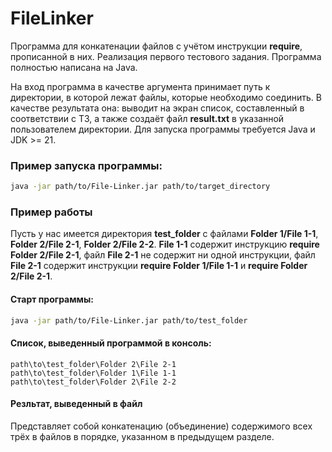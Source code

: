 # FileLinker
Программа для конкатенации файлов с учётом инструкции <b>require</b>, прописанной в них. Реализация первого тестового задания.
Программа полностью написана на Java.

На вход программа в качестве аргумента принимает путь к директории, в которой лежат файлы, которые необходимо соединить. В качестве результата она: выводит на экран список, составленный в соответствии с ТЗ, а также создаёт файл **result.txt** в указанной пользователем директории.
Для запуска программы требуется Java и JDK >= 21.

### Пример запуска программы:
```bash
java -jar path/to/File-Linker.jar path/to/target_directory
```

### Пример работы
Пусть у  нас имеется директория **test_folder** с файлами **Folder 1/File 1-1**, **Folder 2/File 2-1**, **Folder 2/File 2-2**.
**File 1-1** содержит инструкцию **require Folder 2/File 2-1**, файл **File 2-1** не содержит ни одной инструкции, файл **File 2-1** содержит инструкции **require Folder 1/File 1-1** и **require Folder 2/File 2-1**.

#### Старт программы:
```bash
java -jar path/to/File-Linker.jar path/to/test_folder
```
#### Список, выведенный программой в консоль:
```text
path\to\test_folder\Folder 2\File 2-1
path\to\test_folder\Folder 1\File 1-1
path\to\test_folder\Folder 2\File 2-2
```
#### Резльтат, выведенный в файл
Представляет собой конкатенацию (объединение) содержимого всех трёх в файлов в порядке, указанном в предыдущем разделе.